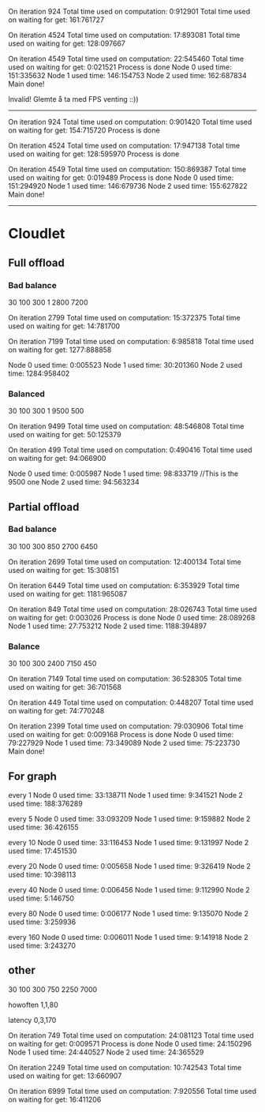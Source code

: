 

On iteration 924
Total time used on computation: 0:912901
Total time used on waiting for get: 161:761727

On iteration 4524
Total time used on computation: 17:893081
Total time used on waiting for get: 128:097667

On iteration 4549
Total time used on computation: 22:545460
Total time used on waiting for get: 0:021521
Process is done
Node 0 used time: 151:335632
Node 1 used time: 146:154753
Node 2 used time: 162:687834
Main done!

Invalid! Glemte å ta med FPS venting ::))

----------------------------------

On iteration 924
Total time used on computation: 0:901420
Total time used on waiting for get: 154:715720
Process is done

On iteration 4524
Total time used on computation: 17:947138
Total time used on waiting for get: 128:595970
Process is done

On iteration 4549
Total time used on computation: 150:869387
Total time used on waiting for get: 0:019489
Process is done
Node 0 used time: 151:294920
Node 1 used time: 146:679736
Node 2 used time: 155:627822
Main done!


----------------------------------------------
# Cloudlet

## Full offload
### Bad balance
30
100
300
1
2800
7200

On iteration 2799
Total time used on computation: 15:372375
Total time used on waiting for get: 14:781700

On iteration 7199
Total time used on computation: 6:985818
Total time used on waiting for get: 1277:888858

Node 0 used time: 0:005523
Node 1 used time: 30:201360
Node 2 used time: 1284:958402


### Balanced
30
100
300
1
9500
500

On iteration 9499
Total time used on computation: 48:546808
Total time used on waiting for get: 50:125379

On iteration 499
Total time used on computation: 0:490416
Total time used on waiting for get: 94:066900

Node 0 used time: 0:005987
Node 1 used time: 98:833719 //This is the 9500 one
Node 2 used time: 94:563234


## Partial offload
### Bad balance
30
100
300
850
2700
6450

On iteration 2699
Total time used on computation: 12:400134
Total time used on waiting for get: 15:308151

On iteration 6449
Total time used on computation: 6:353929
Total time used on waiting for get: 1181:965087

On iteration 849
Total time used on computation: 28:026743
Total time used on waiting for get: 0:003026
Process is done
Node 0 used time: 28:089268
Node 1 used time: 27:753212
Node 2 used time: 1188:394897

### Balance

30
100
300
2400
7150
450

On iteration 7149
Total time used on computation: 36:528305
Total time used on waiting for get: 36:701568

On iteration 449
Total time used on computation: 0:448207
Total time used on waiting for get: 74:770248

On iteration 2399
Total time used on computation: 79:030906
Total time used on waiting for get: 0:009168
Process is done
Node 0 used time: 79:227929
Node 1 used time: 73:349089
Node 2 used time: 75:223730
Main done!


## For graph
every 1
Node 0 used time: 33:138711
Node 1 used time: 9:341521
Node 2 used time: 188:376289

every 5
Node 0 used time: 33:093209
Node 1 used time: 9:159882
Node 2 used time: 36:426155

every 10
Node 0 used time: 33:116453
Node 1 used time: 9:131997
Node 2 used time: 17:451530

every 20
Node 0 used time: 0:005658
Node 1 used time: 9:326419
Node 2 used time: 10:398113

every 40
Node 0 used time: 0:006456
Node 1 used time: 9:112990
Node 2 used time: 5:146750


every 80
Node 0 used time: 0:006177
Node 1 used time: 9:135070
Node 2 used time: 3:259936

every 160
Node 0 used time: 0:006011
Node 1 used time: 9:141918
Node 2 used time: 3:243270





## other
30
100
300
750
2250
7000


howoften 1,1,80

latency 0,3,170

On iteration 749
Total time used on computation: 24:081123
Total time used on waiting for get: 0:009571
Process is done
Node 0 used time: 24:150296
Node 1 used time: 24:440527
Node 2 used time: 24:365529

On iteration 2249
Total time used on computation: 10:742543
Total time used on waiting for get: 13:660907

On iteration 6999
Total time used on computation: 7:920556
Total time used on waiting for get: 16:411206